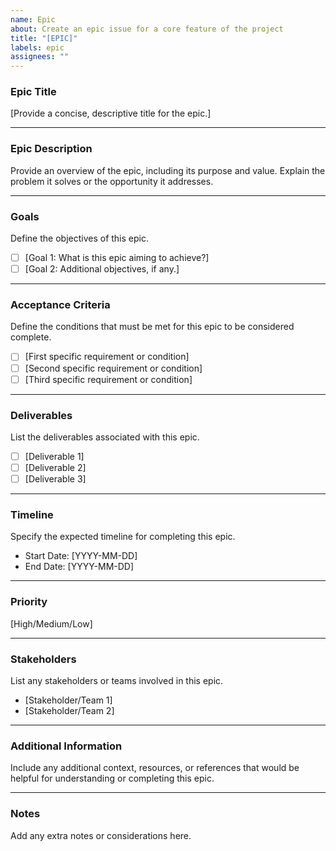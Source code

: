 ```yaml
---
name: Epic
about: Create an epic issue for a core feature of the project
title: "[EPIC]"
labels: epic
assignees: ""
---
```


### **Epic Title**

[Provide a concise, descriptive title for the epic.]

---

### **Epic Description**

Provide an overview of the epic, including its purpose and value. Explain the problem it solves or the opportunity it addresses.

---

### **Goals**

Define the objectives of this epic.

- [ ] [Goal 1: What is this epic aiming to achieve?]
- [ ] [Goal 2: Additional objectives, if any.]

---

### **Acceptance Criteria**

Define the conditions that must be met for this epic to be considered complete.

- [ ] [First specific requirement or condition]
- [ ] [Second specific requirement or condition]
- [ ] [Third specific requirement or condition]

---

### **Deliverables**

List the deliverables associated with this epic.

- [ ] [Deliverable 1]
- [ ] [Deliverable 2]
- [ ] [Deliverable 3]

---

### **Timeline**

Specify the expected timeline for completing this epic.

- Start Date: [YYYY-MM-DD]
- End Date: [YYYY-MM-DD]

---

### **Priority**

[High/Medium/Low]

---

### **Stakeholders**

List any stakeholders or teams involved in this epic.

- [Stakeholder/Team 1]
- [Stakeholder/Team 2]

---

### **Additional Information**

Include any additional context, resources, or references that would be helpful for understanding or completing this epic.

---

### **Notes**

Add any extra notes or considerations here.
